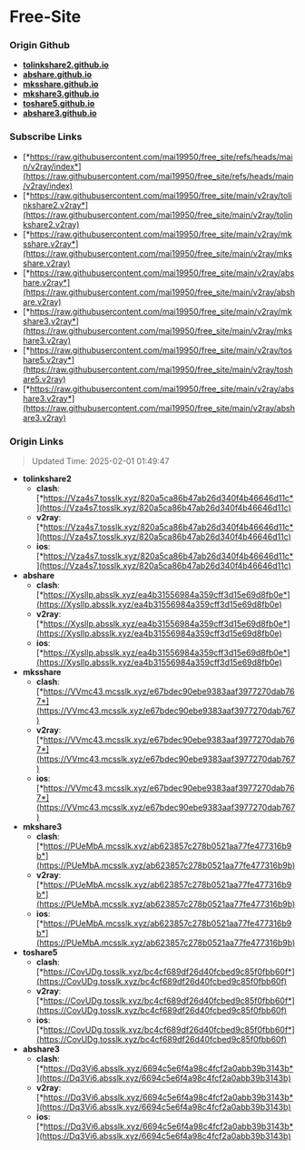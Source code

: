 # Free-Site

### Origin Github

- [**tolinkshare2.github.io**](https://github.com/tolinkshare2/tolinkshare2.github.io)
- [**abshare.github.io**](https://github.com/abshare/abshare.github.io)
- [**mksshare.github.io**](https://github.com/mksshare/mksshare.github.io)
- [**mkshare3.github.io**](https://github.com/mkshare3/mkshare3.github.io)
- [**toshare5.github.io**](https://github.com/toshare5/toshare5.github.io)
- [**abshare3.github.io**](https://github.com/abshare3/abshare3.github.io)

### Subscribe Links

- [*https://raw.githubusercontent.com/mai19950/free_site/refs/heads/main/v2ray/index*](https://raw.githubusercontent.com/mai19950/free_site/refs/heads/main/v2ray/index)
- [*https://raw.githubusercontent.com/mai19950/free_site/main/v2ray/tolinkshare2.v2ray*](https://raw.githubusercontent.com/mai19950/free_site/main/v2ray/tolinkshare2.v2ray)
- [*https://raw.githubusercontent.com/mai19950/free_site/main/v2ray/mksshare.v2ray*](https://raw.githubusercontent.com/mai19950/free_site/main/v2ray/mksshare.v2ray)
- [*https://raw.githubusercontent.com/mai19950/free_site/main/v2ray/abshare.v2ray*](https://raw.githubusercontent.com/mai19950/free_site/main/v2ray/abshare.v2ray)
- [*https://raw.githubusercontent.com/mai19950/free_site/main/v2ray/mkshare3.v2ray*](https://raw.githubusercontent.com/mai19950/free_site/main/v2ray/mkshare3.v2ray)
- [*https://raw.githubusercontent.com/mai19950/free_site/main/v2ray/toshare5.v2ray*](https://raw.githubusercontent.com/mai19950/free_site/main/v2ray/toshare5.v2ray)
- [*https://raw.githubusercontent.com/mai19950/free_site/main/v2ray/abshare3.v2ray*](https://raw.githubusercontent.com/mai19950/free_site/main/v2ray/abshare3.v2ray)

### Origin Links

> Updated Time: 2025-02-01 01:49:47

- **tolinkshare2**
  - **clash**: [*https://Vza4s7.tosslk.xyz/820a5ca86b47ab26d340f4b46646d11c*](https://Vza4s7.tosslk.xyz/820a5ca86b47ab26d340f4b46646d11c)
  - **v2ray**: [*https://Vza4s7.tosslk.xyz/820a5ca86b47ab26d340f4b46646d11c*](https://Vza4s7.tosslk.xyz/820a5ca86b47ab26d340f4b46646d11c)
  - **ios**: [*https://Vza4s7.tosslk.xyz/820a5ca86b47ab26d340f4b46646d11c*](https://Vza4s7.tosslk.xyz/820a5ca86b47ab26d340f4b46646d11c)
- **abshare**
  - **clash**: [*https://XysIlp.absslk.xyz/ea4b31556984a359cff3d15e69d8fb0e*](https://XysIlp.absslk.xyz/ea4b31556984a359cff3d15e69d8fb0e)
  - **v2ray**: [*https://XysIlp.absslk.xyz/ea4b31556984a359cff3d15e69d8fb0e*](https://XysIlp.absslk.xyz/ea4b31556984a359cff3d15e69d8fb0e)
  - **ios**: [*https://XysIlp.absslk.xyz/ea4b31556984a359cff3d15e69d8fb0e*](https://XysIlp.absslk.xyz/ea4b31556984a359cff3d15e69d8fb0e)
- **mksshare**
  - **clash**: [*https://VVmc43.mcsslk.xyz/e67bdec90ebe9383aaf3977270dab767*](https://VVmc43.mcsslk.xyz/e67bdec90ebe9383aaf3977270dab767)
  - **v2ray**: [*https://VVmc43.mcsslk.xyz/e67bdec90ebe9383aaf3977270dab767*](https://VVmc43.mcsslk.xyz/e67bdec90ebe9383aaf3977270dab767)
  - **ios**: [*https://VVmc43.mcsslk.xyz/e67bdec90ebe9383aaf3977270dab767*](https://VVmc43.mcsslk.xyz/e67bdec90ebe9383aaf3977270dab767)
- **mkshare3**
  - **clash**: [*https://PUeMbA.mcsslk.xyz/ab623857c278b0521aa77fe477316b9b*](https://PUeMbA.mcsslk.xyz/ab623857c278b0521aa77fe477316b9b)
  - **v2ray**: [*https://PUeMbA.mcsslk.xyz/ab623857c278b0521aa77fe477316b9b*](https://PUeMbA.mcsslk.xyz/ab623857c278b0521aa77fe477316b9b)
  - **ios**: [*https://PUeMbA.mcsslk.xyz/ab623857c278b0521aa77fe477316b9b*](https://PUeMbA.mcsslk.xyz/ab623857c278b0521aa77fe477316b9b)
- **toshare5**
  - **clash**: [*https://CovUDg.tosslk.xyz/bc4cf689df26d40fcbed9c85f0fbb60f*](https://CovUDg.tosslk.xyz/bc4cf689df26d40fcbed9c85f0fbb60f)
  - **v2ray**: [*https://CovUDg.tosslk.xyz/bc4cf689df26d40fcbed9c85f0fbb60f*](https://CovUDg.tosslk.xyz/bc4cf689df26d40fcbed9c85f0fbb60f)
  - **ios**: [*https://CovUDg.tosslk.xyz/bc4cf689df26d40fcbed9c85f0fbb60f*](https://CovUDg.tosslk.xyz/bc4cf689df26d40fcbed9c85f0fbb60f)
- **abshare3**
  - **clash**: [*https://Dq3Vi6.absslk.xyz/6694c5e6f4a98c4fcf2a0abb39b3143b*](https://Dq3Vi6.absslk.xyz/6694c5e6f4a98c4fcf2a0abb39b3143b)
  - **v2ray**: [*https://Dq3Vi6.absslk.xyz/6694c5e6f4a98c4fcf2a0abb39b3143b*](https://Dq3Vi6.absslk.xyz/6694c5e6f4a98c4fcf2a0abb39b3143b)
  - **ios**: [*https://Dq3Vi6.absslk.xyz/6694c5e6f4a98c4fcf2a0abb39b3143b*](https://Dq3Vi6.absslk.xyz/6694c5e6f4a98c4fcf2a0abb39b3143b)
